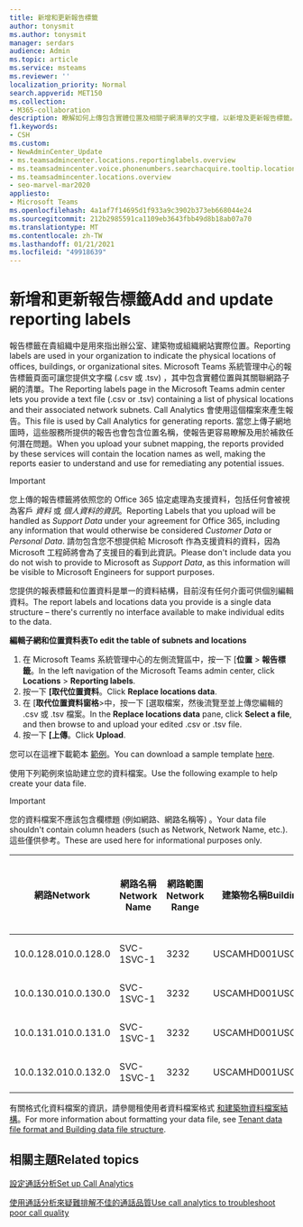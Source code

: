```yaml
---
title: 新增和更新報告標籤
author: tonysmit
ms.author: tonysmit
manager: serdars
audience: Admin
ms.topic: article
ms.service: msteams
ms.reviewer: ''
localization_priority: Normal
search.appverid: MET150
ms.collection:
- M365-collaboration
description: 瞭解如何上傳包含實體位置及相關子網清單的文字檔，以新增及更新報告標籤。
f1.keywords:
- CSH
ms.custom:
- NewAdminCenter_Update
- ms.teamsadmincenter.locations.reportinglabels.overview
- ms.teamsadmincenter.voice.phonenumbers.searchacquire.tooltip.location
- ms.teamsadmincenter.locations.overview
- seo-marvel-mar2020
appliesto:
- Microsoft Teams
ms.openlocfilehash: 4a1af7f14695d1f933a9c3902b373eb668044e24
ms.sourcegitcommit: 212b2985591ca1109eb3643fbb49d8b18ab07a70
ms.translationtype: MT
ms.contentlocale: zh-TW
ms.lasthandoff: 01/21/2021
ms.locfileid: "49918639"
---
```

<a name="add-and-update-reporting-labels"></a><span data-ttu-id="d8e8c-103">新增和更新報告標籤</span><span class="sxs-lookup"><span data-stu-id="d8e8c-103">Add and update reporting labels</span></span>
============================

<span data-ttu-id="d8e8c-104">報告標籤在貴組織中是用來指出辦公室、建築物或組織網站實際位置。</span><span class="sxs-lookup"><span data-stu-id="d8e8c-104">Reporting labels are used in your organization to indicate the physical locations of offices, buildings, or organizational sites.</span></span> <span data-ttu-id="d8e8c-105">Microsoft Teams 系統管理中心的報告標籤頁面可讓您提供文字檔 (.csv 或 .tsv) ，其中包含實體位置與其關聯網路子網的清單。</span><span class="sxs-lookup"><span data-stu-id="d8e8c-105">The Reporting labels page in the Microsoft Teams admin center lets you provide a text file (.csv or .tsv) containing a list of physical locations and their associated network subnets.</span></span> <span data-ttu-id="d8e8c-106">Call Analytics 會使用這個檔案來產生報告。</span><span class="sxs-lookup"><span data-stu-id="d8e8c-106">This file is used by Call Analytics for generating reports.</span></span> <span data-ttu-id="d8e8c-107">當您上傳子網地圖時，這些服務所提供的報告也會包含位置名稱，使報告更容易瞭解及用於補救任何潛在問題。</span><span class="sxs-lookup"><span data-stu-id="d8e8c-107">When you upload your subnet mapping, the reports provided by these services will contain the location names as well, making the reports easier to understand and use for remediating any potential issues.</span></span>

> [!IMPORTANT]
> <span data-ttu-id="d8e8c-108">您上傳的報告標籤將依照您的 Office  365 協定處理為支援資料，包括任何會被視為客戶 *資料* 或 *個人資料的資訊*。</span><span class="sxs-lookup"><span data-stu-id="d8e8c-108">Reporting Labels that you upload will be handled as *Support Data* under your agreement for Office 365, including any information that would otherwise be considered *Customer Data* or *Personal Data*.</span></span> <span data-ttu-id="d8e8c-109">請勿包含您不想提供給 Microsoft 作為支援資料的資料，因為Microsoft 工程師將會為了支援目的看到此資訊。</span><span class="sxs-lookup"><span data-stu-id="d8e8c-109">Please don't include data you do not wish to provide to Microsoft as *Support Data*, as this information will be visible to Microsoft Engineers for support purposes.</span></span>

<span data-ttu-id="d8e8c-110">您提供的報表標籤和位置資料是單一的資料結構，目前沒有任何介面可供個別編輯資料。</span><span class="sxs-lookup"><span data-stu-id="d8e8c-110">The report labels and locations data you provide is a single data structure – there's currently no interface available to make individual edits to the data.</span></span>

<span data-ttu-id="d8e8c-111">**編輯子網和位置資料表**</span><span class="sxs-lookup"><span data-stu-id="d8e8c-111">**To edit the table of subnets and locations**</span></span>

1. <span data-ttu-id="d8e8c-112">在 Microsoft Teams 系統管理中心的左側流覽區中，按一下 [**位置**  >  **報告標籤**。</span><span class="sxs-lookup"><span data-stu-id="d8e8c-112">In the left navigation of the Microsoft Teams admin center, click **Locations** > **Reporting labels**.</span></span>
2. <span data-ttu-id="d8e8c-113">按一下 **[取代位置資料**。</span><span class="sxs-lookup"><span data-stu-id="d8e8c-113">Click **Replace locations data**.</span></span>
3. <span data-ttu-id="d8e8c-114">在 [**取代位置資料窗格**>中，按一下 [選取檔案，然後流覽至並上傳您編輯的 .csv 或 .tsv 檔案。</span><span class="sxs-lookup"><span data-stu-id="d8e8c-114">In the **Replace locations data** pane, click **Select a file**, and then browse to and upload your edited .csv or .tsv file.</span></span>
4. <span data-ttu-id="d8e8c-115">按一下 **[上傳**。</span><span class="sxs-lookup"><span data-stu-id="d8e8c-115">Click **Upload**.</span></span>

<span data-ttu-id="d8e8c-116">您可以在這裡下載範本 [範例](https://github.com/MicrosoftDocs/OfficeDocs-SkypeForBusiness/blob/live/Teams/downloads/locations-template.zip?raw=true)。</span><span class="sxs-lookup"><span data-stu-id="d8e8c-116">You can download a sample template [here](https://github.com/MicrosoftDocs/OfficeDocs-SkypeForBusiness/blob/live/Teams/downloads/locations-template.zip?raw=true).</span></span>

<span data-ttu-id="d8e8c-117">使用下列範例來協助建立您的資料檔案。</span><span class="sxs-lookup"><span data-stu-id="d8e8c-117">Use the following example to help create your data file.</span></span>

> [!IMPORTANT]
> <span data-ttu-id="d8e8c-118">您的資料檔案不應該包含欄標題 (例如網路、網路名稱等) 。</span><span class="sxs-lookup"><span data-stu-id="d8e8c-118">Your data file shouldn't contain column headers (such as Network, Network Name, etc.).</span></span> <span data-ttu-id="d8e8c-119">這些僅供參考。</span><span class="sxs-lookup"><span data-stu-id="d8e8c-119">These are used here for informational purposes only.</span></span> <br>

|<span data-ttu-id="d8e8c-120">網路</span><span class="sxs-lookup"><span data-stu-id="d8e8c-120">Network</span></span>|<span data-ttu-id="d8e8c-121">網路名稱</span><span class="sxs-lookup"><span data-stu-id="d8e8c-121">Network Name</span></span>|<span data-ttu-id="d8e8c-122">網路範圍</span><span class="sxs-lookup"><span data-stu-id="d8e8c-122">Network Range</span></span>|<span data-ttu-id="d8e8c-123">建築物名稱</span><span class="sxs-lookup"><span data-stu-id="d8e8c-123">Building Name</span></span>|<span data-ttu-id="d8e8c-124">擁有權類型</span><span class="sxs-lookup"><span data-stu-id="d8e8c-124">Ownership Type</span></span>|<span data-ttu-id="d8e8c-125">建築物類型</span><span class="sxs-lookup"><span data-stu-id="d8e8c-125">Building Type</span></span>|<span data-ttu-id="d8e8c-126">建建 Office 類型</span><span class="sxs-lookup"><span data-stu-id="d8e8c-126">Building Office Type</span></span>|<span data-ttu-id="d8e8c-127">城市</span><span class="sxs-lookup"><span data-stu-id="d8e8c-127">City</span></span>|<span data-ttu-id="d8e8c-128">郵遞區號</span><span class="sxs-lookup"><span data-stu-id="d8e8c-128">Zip Code</span></span>|<span data-ttu-id="d8e8c-129">國家</span><span class="sxs-lookup"><span data-stu-id="d8e8c-129">Country</span></span>|<span data-ttu-id="d8e8c-130">狀態</span><span class="sxs-lookup"><span data-stu-id="d8e8c-130">State</span></span>|<span data-ttu-id="d8e8c-131">地區</span><span class="sxs-lookup"><span data-stu-id="d8e8c-131">Region</span></span>|<span data-ttu-id="d8e8c-132">Inside Corp</span><span class="sxs-lookup"><span data-stu-id="d8e8c-132">Inside Corp</span></span>|<span data-ttu-id="d8e8c-133">Express Route</span><span class="sxs-lookup"><span data-stu-id="d8e8c-133">Express Route</span></span>|
|-|-|-|-|-|-|-|-|-|-|-|-|-|-|
|<span data-ttu-id="d8e8c-134">10.0.128.0</span><span class="sxs-lookup"><span data-stu-id="d8e8c-134">10.0.128.0</span></span>    |<span data-ttu-id="d8e8c-135">SVC-1</span><span class="sxs-lookup"><span data-stu-id="d8e8c-135">SVC-1</span></span>|<span data-ttu-id="d8e8c-136">32</span><span class="sxs-lookup"><span data-stu-id="d8e8c-136">32</span></span>|<span data-ttu-id="d8e8c-137">USCAMHD001</span><span class="sxs-lookup"><span data-stu-id="d8e8c-137">USCAMTV001</span></span>|<span data-ttu-id="d8e8c-138">Contoso 租用 RE&F</span><span class="sxs-lookup"><span data-stu-id="d8e8c-138">Contoso Leased RE&F</span></span>|<span data-ttu-id="d8e8c-139">Office</span><span class="sxs-lookup"><span data-stu-id="d8e8c-139">Office</span></span>|<span data-ttu-id="d8e8c-140">RE&F</span><span class="sxs-lookup"><span data-stu-id="d8e8c-140">RE&F</span></span>|<span data-ttu-id="d8e8c-141">山脈視圖</span><span class="sxs-lookup"><span data-stu-id="d8e8c-141">Mountain View</span></span>|<span data-ttu-id="d8e8c-142">94043</span><span class="sxs-lookup"><span data-stu-id="d8e8c-142">94043</span></span>|<span data-ttu-id="d8e8c-143">我們</span><span class="sxs-lookup"><span data-stu-id="d8e8c-143">US</span></span>|<span data-ttu-id="d8e8c-144">約</span><span class="sxs-lookup"><span data-stu-id="d8e8c-144">CA</span></span>|<span data-ttu-id="d8e8c-145">我們</span><span class="sxs-lookup"><span data-stu-id="d8e8c-145">US</span></span>|<span data-ttu-id="d8e8c-146">1</span><span class="sxs-lookup"><span data-stu-id="d8e8c-146">1</span></span>|<span data-ttu-id="d8e8c-147">1</span><span class="sxs-lookup"><span data-stu-id="d8e8c-147">1</span></span>|
|<span data-ttu-id="d8e8c-148">10.0.130.0</span><span class="sxs-lookup"><span data-stu-id="d8e8c-148">10.0.130.0</span></span>    |<span data-ttu-id="d8e8c-149">SVC-1</span><span class="sxs-lookup"><span data-stu-id="d8e8c-149">SVC-1</span></span>|<span data-ttu-id="d8e8c-150">32</span><span class="sxs-lookup"><span data-stu-id="d8e8c-150">32</span></span>|<span data-ttu-id="d8e8c-151">USCAMHD001</span><span class="sxs-lookup"><span data-stu-id="d8e8c-151">USCAMTV001</span></span>|<span data-ttu-id="d8e8c-152">Contoso 租用 RE&F</span><span class="sxs-lookup"><span data-stu-id="d8e8c-152">Contoso Leased RE&F</span></span>|<span data-ttu-id="d8e8c-153">Office</span><span class="sxs-lookup"><span data-stu-id="d8e8c-153">Office</span></span>|<span data-ttu-id="d8e8c-154">RE&F</span><span class="sxs-lookup"><span data-stu-id="d8e8c-154">RE&F</span></span>|<span data-ttu-id="d8e8c-155">山脈視圖</span><span class="sxs-lookup"><span data-stu-id="d8e8c-155">Mountain View</span></span>|<span data-ttu-id="d8e8c-156">94043</span><span class="sxs-lookup"><span data-stu-id="d8e8c-156">94043</span></span>|<span data-ttu-id="d8e8c-157">我們</span><span class="sxs-lookup"><span data-stu-id="d8e8c-157">US</span></span>|<span data-ttu-id="d8e8c-158">約</span><span class="sxs-lookup"><span data-stu-id="d8e8c-158">CA</span></span>|<span data-ttu-id="d8e8c-159">我們</span><span class="sxs-lookup"><span data-stu-id="d8e8c-159">US</span></span>|<span data-ttu-id="d8e8c-160">1</span><span class="sxs-lookup"><span data-stu-id="d8e8c-160">1</span></span>|<span data-ttu-id="d8e8c-161">1</span><span class="sxs-lookup"><span data-stu-id="d8e8c-161">1</span></span>|
|<span data-ttu-id="d8e8c-162">10.0.131.0</span><span class="sxs-lookup"><span data-stu-id="d8e8c-162">10.0.131.0</span></span>    |<span data-ttu-id="d8e8c-163">SVC-1</span><span class="sxs-lookup"><span data-stu-id="d8e8c-163">SVC-1</span></span>|<span data-ttu-id="d8e8c-164">32</span><span class="sxs-lookup"><span data-stu-id="d8e8c-164">32</span></span>|<span data-ttu-id="d8e8c-165">USCAMHD001</span><span class="sxs-lookup"><span data-stu-id="d8e8c-165">USCAMTV001</span></span>|<span data-ttu-id="d8e8c-166">Contoso 租用 RE&F</span><span class="sxs-lookup"><span data-stu-id="d8e8c-166">Contoso Leased RE&F</span></span>|<span data-ttu-id="d8e8c-167">Office</span><span class="sxs-lookup"><span data-stu-id="d8e8c-167">Office</span></span>|<span data-ttu-id="d8e8c-168">RE&F</span><span class="sxs-lookup"><span data-stu-id="d8e8c-168">RE&F</span></span>|<span data-ttu-id="d8e8c-169">山脈視圖</span><span class="sxs-lookup"><span data-stu-id="d8e8c-169">Mountain View</span></span>|<span data-ttu-id="d8e8c-170">94043</span><span class="sxs-lookup"><span data-stu-id="d8e8c-170">94043</span></span>|<span data-ttu-id="d8e8c-171">我們</span><span class="sxs-lookup"><span data-stu-id="d8e8c-171">US</span></span>|<span data-ttu-id="d8e8c-172">約</span><span class="sxs-lookup"><span data-stu-id="d8e8c-172">CA</span></span>|<span data-ttu-id="d8e8c-173">我們</span><span class="sxs-lookup"><span data-stu-id="d8e8c-173">US</span></span>|<span data-ttu-id="d8e8c-174">1</span><span class="sxs-lookup"><span data-stu-id="d8e8c-174">1</span></span>|<span data-ttu-id="d8e8c-175">1</span><span class="sxs-lookup"><span data-stu-id="d8e8c-175">1</span></span>|
|<span data-ttu-id="d8e8c-176">10.0.132.0</span><span class="sxs-lookup"><span data-stu-id="d8e8c-176">10.0.132.0</span></span>    |<span data-ttu-id="d8e8c-177">SVC-1</span><span class="sxs-lookup"><span data-stu-id="d8e8c-177">SVC-1</span></span>|<span data-ttu-id="d8e8c-178">32</span><span class="sxs-lookup"><span data-stu-id="d8e8c-178">32</span></span>|<span data-ttu-id="d8e8c-179">USCAMHD001</span><span class="sxs-lookup"><span data-stu-id="d8e8c-179">USCAMTV001</span></span>|<span data-ttu-id="d8e8c-180">Contoso 租用 RE&F</span><span class="sxs-lookup"><span data-stu-id="d8e8c-180">Contoso Leased RE&F</span></span>|<span data-ttu-id="d8e8c-181">Office</span><span class="sxs-lookup"><span data-stu-id="d8e8c-181">Office</span></span>|<span data-ttu-id="d8e8c-182">RE&F</span><span class="sxs-lookup"><span data-stu-id="d8e8c-182">RE&F</span></span>|<span data-ttu-id="d8e8c-183">山脈視圖</span><span class="sxs-lookup"><span data-stu-id="d8e8c-183">Mountain View</span></span>|<span data-ttu-id="d8e8c-184">94043</span><span class="sxs-lookup"><span data-stu-id="d8e8c-184">94043</span></span>|<span data-ttu-id="d8e8c-185">我們</span><span class="sxs-lookup"><span data-stu-id="d8e8c-185">US</span></span>|<span data-ttu-id="d8e8c-186">約</span><span class="sxs-lookup"><span data-stu-id="d8e8c-186">CA</span></span>|<span data-ttu-id="d8e8c-187">我們</span><span class="sxs-lookup"><span data-stu-id="d8e8c-187">US</span></span>|<span data-ttu-id="d8e8c-188">1</span><span class="sxs-lookup"><span data-stu-id="d8e8c-188">1</span></span>|<span data-ttu-id="d8e8c-189">1</span><span class="sxs-lookup"><span data-stu-id="d8e8c-189">1</span></span>|

<span data-ttu-id="d8e8c-190">有關格式化資料檔案的資訊，請參閱租使用者資料檔案格式 [和建築物資料檔案結構](CQD-upload-tenant-building-data.md#upload-building-data-file)。</span><span class="sxs-lookup"><span data-stu-id="d8e8c-190">For more information about formatting your data file, see [Tenant data file format and Building data file structure](CQD-upload-tenant-building-data.md#upload-building-data-file).</span></span>

## <a name="related-topics"></a><span data-ttu-id="d8e8c-191">相關主題</span><span class="sxs-lookup"><span data-stu-id="d8e8c-191">Related topics</span></span>

[<span data-ttu-id="d8e8c-192">設定通話分析</span><span class="sxs-lookup"><span data-stu-id="d8e8c-192">Set up Call Analytics</span></span>](set-up-call-analytics.md)

[<span data-ttu-id="d8e8c-193">使用通話分析來疑難排解不佳的通話品質</span><span class="sxs-lookup"><span data-stu-id="d8e8c-193">Use call analytics to troubleshoot poor call quality</span></span>](use-call-analytics-to-troubleshoot-poor-call-quality.md)
